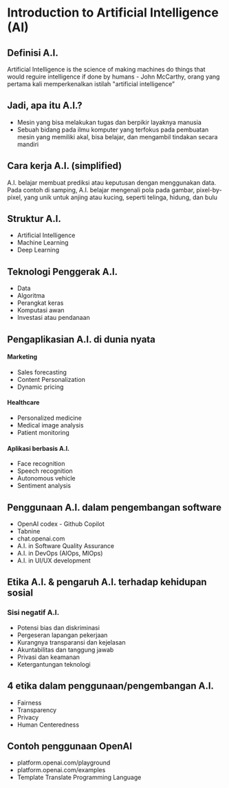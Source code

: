 # Introduction to Artificial Intelligence (AI)
## Definisi A.I.
Artificial Intelligence is the science of making machines do things that would reguire intelligence if done by humans - John McCarthy, orang yang pertama kali memperkenalkan istilah "artificial intelligence”
## Jadi, apa itu A.I.? 
- Mesin yang bisa melakukan tugas dan berpikir layaknya manusia
- Sebuah bidang pada ilmu komputer yang terfokus pada pembuatan mesin yang memiliki akal, bisa belajar, dan mengambil tindakan secara mandiri
## Cara kerja A.I. (simplified)
A.I. belajar membuat prediksi atau keputusan dengan menggunakan data. 
Pada contoh di samping, A.I. belajar mengenali pola pada gambar, pixel-by-pixel, yang unik untuk anjing atau kucing, seperti telinga, hidung, dan bulu
## Struktur A.I.
- Artificial Intelligence
- Machine Learning
- Deep Learning
## Teknologi Penggerak A.I.
- Data
- Algoritma
- Perangkat keras
- Komputasi awan
- Investasi atau pendanaan
## Pengaplikasian A.I. di dunia nyata
#### Marketing
- Sales forecasting
- Content Personalization
- Dynamic pricing
#### Healthcare
- Personalized medicine
- Medical image analysis
- Patient monitoring
#### Aplikasi berbasis A.I.
- Face recognition
- Speech recognition
- Autonomous vehicle
- Sentiment analysis
## Penggunaan A.I. dalam pengembangan software
- OpenAI codex - Github Copilot
- Tabnine
- chat.openai.com
- A.I. in Software Quality Assurance
- A.I. in DevOps (AIOps, MlOps)
- A.I. in UI/UX development
## Etika A.I. & pengaruh A.I. terhadap kehidupan sosial
### Sisi negatif A.I.
- Potensi bias dan diskriminasi
- Pergeseran lapangan pekerjaan 
- Kurangnya transparansi dan kejelasan 
- Akuntabilitas dan tanggung jawab
- Privasi dan keamanan
- Ketergantungan teknologi
## 4 etika dalam penggunaan/pengembangan A.I.
- Fairness
- Transparency
- Privacy
- Human Centeredness
## Contoh penggunaan OpenAI
- platform.openai.com/playground
- platform.openai.com/examples
- Template Translate Programming Language